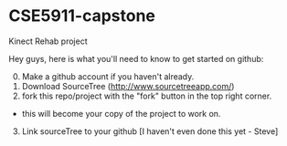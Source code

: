 CSE5911-capstone
================

Kinect Rehab project

Hey guys, here is what you'll need to know to get started on github:

0. Make a github account if you haven't already. 
1. Download SourceTree (http://www.sourcetreeapp.com/) 
2. fork this repo/project with the "fork" button in the top right corner.
  - this will become your copy of the project to work on. 
3. Link sourceTree to your github [I haven't even done this yet - Steve]
